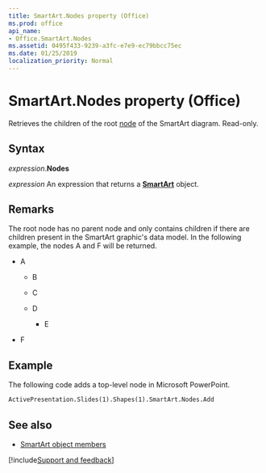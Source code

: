 ```yaml
---
title: SmartArt.Nodes property (Office)
ms.prod: office
api_name:
- Office.SmartArt.Nodes
ms.assetid: 0495f433-9239-a3fc-e7e9-ec79bbcc75ec
ms.date: 01/25/2019
localization_priority: Normal
---
```



# SmartArt.Nodes property (Office)

Retrieves the children of the root [node](office.smartartnode.md) of the SmartArt diagram. Read-only.

## Syntax

_expression_.**Nodes**

_expression_ An expression that returns a **[SmartArt](Office.SmartArt.md)** object.


## Remarks

The root node has no parent node and only contains children if there are children present in the SmartArt graphic's data model. In the following example, the nodes A and F will be returned.


- A
    
  - B
    
  - C
    
  - D
    
    - E
    
- F
    

## Example

The following code adds a top-level node in Microsoft PowerPoint.


```vb
ActivePresentation.Slides(1).Shapes(1).SmartArt.Nodes.Add
```


## See also

- [SmartArt object members](overview/Library-Reference/smartart-members-office.md)



[!include[Support and feedback](~/includes/feedback-boilerplate.md)]